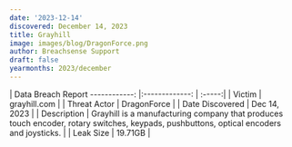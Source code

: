 ```yaml
---
date: '2023-12-14'
discovered: December 14, 2023
title: Grayhill
image: images/blog/DragonForce.png
author: Breachsense Support
draft: false
yearmonths: 2023/december
---
```



| Data Breach Report
------------:     |:-------------:    | :-----:|
| Victim      | grayhill.com      | 
| Threat Actor      | DragonForce      | 
| Date Discovered      | Dec 14, 2023      | 
| Description      | Grayhill is a manufacturing company that produces touch encoder, rotary switches, keypads, pushbuttons, optical encoders and joysticks.      | 
| Leak Size      | 19.71GB      | 

